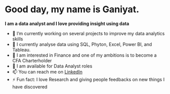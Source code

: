 # Good day, my name is Ganiyat.

 **I am a data analyst and I love providing insight using data**


- 🔭 I’m currently working on several projects to improve my data analytics skills
- 🌱 I currently analyse data using SQL, Phyton, Excel, Power BI, and Tableau.
- 🌱 I am interested in Finance and one of my ambitions is to become a CFA Charterholder
- 🤔 I am available for Data Analyst roles
- 📫 You can reach me on [LinkedIn](https://www.linkedin.com/in/ganiyat-adejare/)
- ⚡ Fun fact: I love Research and giving people feedbacks on new things I have discovered

     
     
